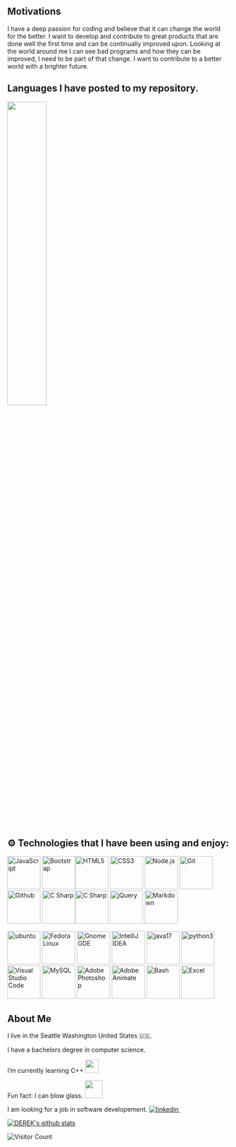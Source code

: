 ## Motivations

I have a deep passion for coding and believe that it can change the world for the better. I want to develop and contribute to great products that are done well the first time and can be continually improved upon. Looking at the world around me I can see bad programs and how they can be improved, I need to be part of that change. I want to contribute to a better world with a brighter future. 



## Languages I have posted to my repository.
<a href="https://github.com/muskanrani/github-readme-stats"><img align="center" width="42%" src="https://github-readme-stats.vercel.app/api/top-langs/?username=wicoffd&layout=compact&theme=radical&count_private=true"  /></a>
## :gear: Technologies that I have been using and enjoy:

<img src="https://github.com/get-icon/geticon/raw/master/icons/javascript.svg" alt="JavaScript" width="75px" height="75px" />     <img src="https://raw.githubusercontent.com/jmnote/z-icons/master/svg/bootstrap.svg" alt="Bootstrap" width="75px" height="75px"/><img src="https://github.com/get-icon/geticon/raw/master/icons/html-5.svg" alt="HTML5" width="75px" height="75px" />       <img src="https://github.com/get-icon/geticon/raw/master/icons/css-3.svg" alt="CSS3" width="75px" height="75px" />     <img src="https://github.com/get-icon/geticon/raw/master/icons/nodejs-icon.svg" alt="Node.js" width="75px" height="75px">       <img src="https://raw.githubusercontent.com/jmnote/z-icons/master/svg/git.svg" alt="Git" width="75px" height="75px"/>    <img src="https://github.com/get-icon/geticon/blob/master/icons/github-icon.svg" alt="Github" width="75px" height="75px"></a>   <img src="https://github.com/get-icon/geticon/blob/master/icons/c-sharp.svg" alt="C Sharp" width="75px" height="75px"></a><img src="https://github.com/get-icon/geticon/blob/master/icons/c.svg" alt="C Sharp" width="75px" height="75px"></a>    <img src="https://github.com/get-icon/geticon/blob/master/icons/jquery-icon.svg" alt="jQuery" width="75px" height="75px"></a>     <img src="https://github.com/get-icon/geticon/blob/master/icons/markdown.svg" alt="Markdown" width="75px" height="75px"></a>

<img alt="ubuntu" src="https://cdn.svgporn.com/logos/ubuntu.svg" width="75px" height="75px">  <img src="https://github.com/get-icon/geticon/blob/master/icons/fedora.svg" alt="Fedora Linux" width="75px" height="75px"></a>  <img src="https://github.com/get-icon/geticon/blob/master/icons/gnome.svg" alt="Gnome GDE" width="75px" height="75px"></a>    <img alt="IntelliJ IDEA" src="https://cdn.svgporn.com/logos/intellij-idea.svg" width="75px" height="75px">     <img src="https://raw.githubusercontent.com/jmnote/z-icons/master/svg/java.svg" alt="java17" width="75px" height="75px"/>     <img src="https://raw.githubusercontent.com/jmnote/z-icons/master/svg/python.svg" alt="python3" width="75px" height="75px"/>        <img src="https://github.com/get-icon/geticon/raw/master/icons/visual-studio-code.svg" alt="Visual Studio Code" width="75px" height="75px">        <img src="https://github.com/get-icon/geticon/raw/master/icons/mysql.svg" alt="MySQL" width="75px" height="75px">     <img src="https://github.com/get-icon/geticon/raw/master/icons/adobe-photoshop.svg" alt="Adobe Photoshop" width="75px" height="75px"></a>    <img src="https://github.com/get-icon/geticon/blob/master/icons/adobe-animate.svg" alt="Adobe Animate" width="75px" height="75px"></a>     <img src="https://github.com/get-icon/geticon/blob/master/icons/bash.svg" alt="Bash" width="75px" height="75px"></a>      <img src="https://github.com/get-icon/geticon/blob/master/icons/microsoft-office-excel.svg" alt="Excel" width="75px" height="75px"></a>    

## About Me

 I live in the Seattle Washington United States :us:.
 
 I have a bachelors degree in computer science.
 
 I’m currently learning C++ <img src="https://media.giphy.com/media/WUlplcMpOCEmTGBtBW/giphy.gif" width="30"/>

Fun fact: I can blow glass. <img src="https://media4.giphy.com/media/mZsLPL2QQgvwvQjeSd/giphy.gif?cid=ecf05e47kk5s56vsvqhlljic1iq6knupr4h09lnoggagsenz&ep=v1_gifs_search&rid=giphy.gif&ct=g" width="40"  />

I am looking for a job in software developement.  <a href="https://www.linkedin.com/in/derek-wicoff-990944246/" rel="nofollow noreferrer">
    <img src="https://img.shields.io/badge/LinkedIn-0077B5?style=for-the-badge&logo=linkedin&logoColor=white" alt="linkedin">
  </a> &nbsp;	

[![DEREK's github stats](https://github-readme-stats.vercel.app/api?username=wicoffd&show_icons=true&theme=radical)](https://github.com/wicoffd)

![Visitor Count](https://profile-counter.glitch.me/wicoffd/count.svg)
<!--
**wicoffd/wicoffd** is a ✨ _special_ ✨ repository because its `README.md` (this file) appears on your GitHub profile.

Here are some ideas to get you started:
https://github.com/badges/shields 
- 🔭 I’m currently working on ...
- 🌱 I’m currently learning ...
- 👯 I’m looking to collaborate on ...
- 🤔 I’m looking for help with ...
- 💬 Ask me about ...
- 📫 How to reach me: ...
- 😄 Pronouns: ...
- ⚡ Fun fact: ...
-->
